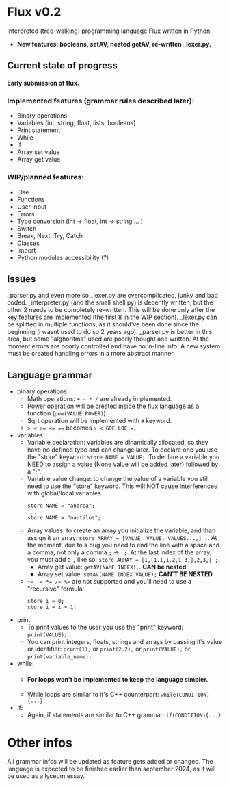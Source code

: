 # Flux v0.2
Interpreted (tree-walking) programming language Flux written in Python.

* **New features: booleans, setAV, nested getAV, re-written _lexer.py.**

## Current state of progress
#### Early submission of flux. 

### Implemented features (grammar rules described later):
* Binary operations
* Variables (int, string, float, lists, booleans)
* Print statement
* While
* If
* Array set value
* Array get value

### WIP/planned features:

* Else
* Functions
* User input
* Errors
* Type conversion (int -> float, int -> string ... )
* Switch
* Break, Next, Try, Catch
* Classes
* Import
* Python modules accessibility (?)

## Issues
_parser.py and even more so _lexer.py are overcomplicated, junky and bad coded. _interpreter.py (and the small shell.py) is decently written, but the other 2 needs to be completely re-written. This will be done only after the key features are implemented (the first 8 in the WIP section).
_lexer.py can be splitted in multiple functions, as it should've been done since the beginning (i wasnt used to do so 2 years ago). _parser.py is better in this area, but some "alghoritms" used are poorly thought and written.
At the moment errors are poorly controlled and have no in-line info. A new system must be created handling errors in a more abstract manner.

## Language grammar
* binary operations:
  * Math operations: `+ - * /` are already implemented.
  * Power operation will be created inside the flux language as a function (`pow(VALUE POWER)`).
  * Sqrt operation will be implemented with `#` keyword.
  * `> < >= <= ==` becomes `> < GOE LOE =`.
* variables:
  * Variable declaration: variables are dinamically allocated, so they have no defined type and can change later. To declare one you use the "store" keyword: `store NAME = VALUE;`.
    To declare a variable you NEED to assign a value (None value will be added later) followed by a ";".
  * Variable value change: to change the value of a variable you still need to use the "store" keyword. This will NOT cause interferences with global/local variables.
    ```
    store NAME = "andrea";
    ...
    store NAME = "nautilus";
    ```
  * Array values: to create an array you initialize the variable, and than assign it an array: `store ARRAY = [VALUE, VALUE, VALUES...,] ;`. At the moment, due to a bug you need to end the line with a space and a comma, not only a comma `;` -> ` ;`. At the last index of the array, you must add a `,` like so: `store ARRAY = [1,[1.1,1.2,1.3,],2,3,] ;`.
      * Array get value: `getAV(NAME INDEX);`. **CAN be nested**
      * Array set value: `setAV(NAME INDEX VALUE);` **CAN'T BE NESTED**
  * `+= -= *= /= %=` are not supported and you'll need to use a "recursive" formula:
    ```
    store i = 0;
    store i = i + 1;
    ```
* print:
  * To print values to the user you use the "print" keyword: `print(VALUE);`.
  * You can print integers, floats, strings and arrays by passing it's value or identifier: `print(1);` or `print(2.2);` or `print(VALUE);` or `print(variable_name);`
* while:
  * #### For loops won't be implemented to keep the language simpler.
  * While loops are similar to it's C++ counterpart: `while(CONDITION){...}`
* if:
  * Again, if statements are similar to C++ grammar: `if(CONDITION){...}`

 # Other infos
All grammar infos will be updated as feature gets added or changed. The language is expected to be finished earlier than september 2024, as it will be used as a lyceum essay.
